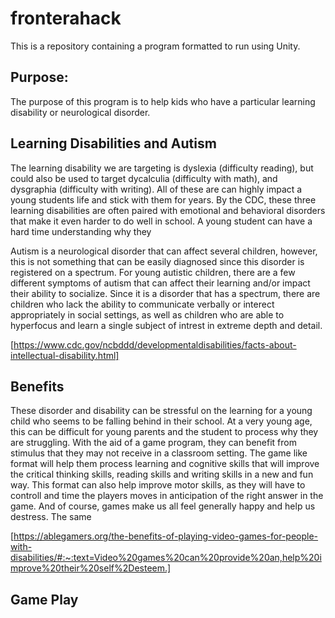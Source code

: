 # fronterahack
This is a repository containing a program formatted to run using Unity.

## Purpose:
The purpose of this program is to help kids who have a particular learning disability or neurological disorder.

## Learning Disabilities and Autism

The learning disability we are targeting is dyslexia (difficulty reading), but could also be used to target dycalculia (difficulty with math), and 
dysgraphia (difficulty with writing). All of these are can highly impact a young students life and stick with them for years. By the CDC, these three learning disabilities are often paired with emotional and behavioral disorders that make it even harder to do well in school. A young student can have a hard time understanding why they

Autism is a neurological disorder that can affect several children, however, this is not something that can be easily diagnosed since this disorder is registered on a spectrum. For young autistic children, there are a few different symptoms of autism that can affect their learning and/or impact their ability to socialize. Since it is a disorder that has a spectrum, there are children who lack the ability to communicate verbally or interect appropriately in social settings, as well as children who are able to hyperfocus and learn a 
single subject of intrest in extreme depth and detail. 

[https://www.cdc.gov/ncbddd/developmentaldisabilities/facts-about-intellectual-disability.html]


## Benefits

These disorder and disability can be stressful on the learning for a young child who seems to be falling
behind in their school. At a very young age, this can be difficult for young parents and the student to 
process why they are struggling. With the aid of a game program, they can benefit from stimulus that they 
may not receive in a classroom setting. The game like format will help them process learning and cognitive 
skills that will improve the critical thinking skills, reading skills and writing skills in a new and fun 
way. This format can also help improve motor skills, as they will have to controll and time the players 
moves in anticipation of the right answer in the game. And of course, games make us all feel generally happy
and help us destress. The same 

[https://ablegamers.org/the-benefits-of-playing-video-games-for-people-with-disabilities/#:~:text=Video%20games%20can%20provide%20an,help%20improve%20their%20self%2Desteem.]

## Game Play

